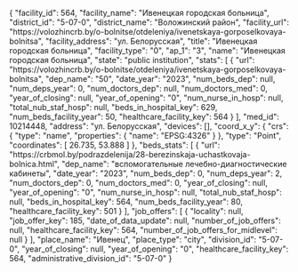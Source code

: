 {
    "facility_id": 564,
    "facility_name": "Ивенецкая городская больница",
    "district_id": "5-07-0",
    "district_name": "Воложинский район",
    "facility_url": "https:\/\/volozhincrb.by\/o-bolnitse\/otdeleniya\/ivenetskaya-gorposelkovaya-bolnitsa",
    "facility_address": "ул. Белорусская",
    "title": "Ивенецкая городская больница",
    "facility_type": "0",
    "ap_1": "3",
    "name": "Ивенецкая городская больница",
    "state": "public institution",
    "stats": [
        {
            "url": "https:\/\/volozhincrb.by\/o-bolnitse\/otdeleniya\/ivenetskaya-gorposelkovaya-bolnitsa",
            "dep_name": "50",
            "date_year": "2023",
            "num_beds_dep": null,
            "num_deps_year": 0,
            "num_doctors_dep": null,
            "num_doctors_med": 0,
            "year_of_closing": null,
            "year_of_opening": "0",
            "num_nurse_in_hosp": null,
            "total_nub_staf_hosp": null,
            "beds_in_hospital_key": 629,
            "num_beds_facility_year": 50,
            "healthcare_facility_key": 564
        }
    ],
    "med_id": 10214448,
    "address": "ул. Белорусская",
    "devices": [],
    "coord_x_y": {
        "crs": {
            "type": "name",
            "properties": {
                "name": "EPSG:4326"
            }
        },
        "type": "Point",
        "coordinates": [
            26.735,
            53.888
        ]
    },
    "beds_stats": [
        {
            "url": "https:\/\/crbmol.by\/podrazdelenija\/28-berezinskaja-uchastkovaja-bolnica.html",
            "dep_name": "вспомогательные лечебно-диагностические кабинеты",
            "date_year": "2023",
            "num_beds_dep": 0,
            "num_deps_year": 2,
            "num_doctors_dep": 0,
            "num_doctors_med": 0,
            "year_of_closing": null,
            "year_of_opening": "0",
            "num_nurse_in_hosp": null,
            "total_nub_staf_hosp": null,
            "beds_in_hospital_key": 564,
            "num_beds_facility_year": 80,
            "healthcare_facility_key": 501
        }
    ],
    "job_offers": [
        {
            "locality": null,
            "job_offer_key": 185,
            "date_of_data_update": null,
            "number_of_job_offers": null,
            "healthcare_facility_key": 564,
            "number_of_job_offers_for_midlevel": null
        }
    ],
    "place_name": "Ивенец",
    "place_type": "city",
    "division_id": "5-07-0",
    "year_of_closing": null,
    "year_of_opening": "0",
    "healthcare_facility_key": 564,
    "administrative_division_id": "5-07-0"
}